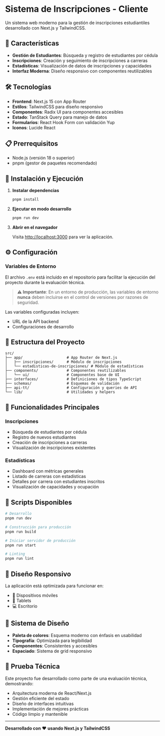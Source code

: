 # Sistema de Inscripciones - Cliente

Un sistema web moderno para la gestión de inscripciones estudiantiles desarrollado con Next.js y TailwindCSS.

## 🚀 Características

- **Gestión de Estudiantes**: Búsqueda y registro de estudiantes por cédula
- **Inscripciones**: Creación y seguimiento de inscripciones a carreras
- **Estadísticas**: Visualización de datos de inscripciones y capacidades
- **Interfaz Moderna**: Diseño responsivo con componentes reutilizables

## 🛠️ Tecnologías

- **Frontend**: Next.js 15 con App Router
- **Estilos**: TailwindCSS para diseño responsivo
- **Componentes**: Radix UI para componentes accesibles
- **Estado**: TanStack Query para manejo de datos
- **Formularios**: React Hook Form con validación Yup
- **Iconos**: Lucide React

## 📋 Prerrequisitos

- Node.js (versión 18 o superior)
- pnpm (gestor de paquetes recomendado)

## 🚀 Instalación y Ejecución

1. **Instalar dependencias**
   ```bash
   pnpm install
   ```

2. **Ejecutar en modo desarrollo**
   ```bash
   pnpm run dev
   ```

3. **Abrir en el navegador**
   
   Visita [http://localhost:3000](http://localhost:3000) para ver la aplicación.

## ⚙️ Configuración

### Variables de Entorno

El archivo `.env` está incluido en el repositorio para facilitar la ejecución del proyecto durante la evaluación técnica. 

> **⚠️ Importante**: En un entorno de producción, las variables de entorno **nunca** deben incluirse en el control de versiones por razones de seguridad.

Las variables configuradas incluyen:
- URL de la API backend
- Configuraciones de desarrollo

## 📁 Estructura del Proyecto

```
src/
├── app/                    # App Router de Next.js
│   ├── inscripciones/      # Módulo de inscripciones
│   └── estadisticas-de-inscripciones/ # Módulo de estadísticas
├── components/             # Componentes reutilizables
│   └── ui/                 # Componentes base de UI
├── interfaces/             # Definiciones de tipos TypeScript
├── schemas/                # Esquemas de validación
├── api-tt/                 # Configuración y queries de API
└── lib/                    # Utilidades y helpers
```

## 🎯 Funcionalidades Principales

### Inscripciones
- Búsqueda de estudiantes por cédula
- Registro de nuevos estudiantes
- Creación de inscripciones a carreras
- Visualización de inscripciones existentes

### Estadísticas
- Dashboard con métricas generales
- Listado de carreras con estadísticas
- Detalles por carrera con estudiantes inscritos
- Visualización de capacidades y ocupación

## 🔧 Scripts Disponibles

```bash
# Desarrollo
pnpm run dev

# Construcción para producción
pnpm run build

# Iniciar servidor de producción
pnpm run start

# Linting
pnpm run lint
```

## 📱 Diseño Responsivo

La aplicación está optimizada para funcionar en:
- 📱 Dispositivos móviles
- 📱 Tablets
- 💻 Escritorio

## 🎨 Sistema de Diseño

- **Paleta de colores**: Esquema moderno con énfasis en usabilidad
- **Tipografía**: Optimizada para legibilidad
- **Componentes**: Consistentes y accesibles
- **Espaciado**: Sistema de grid responsivo

## 🧪 Prueba Técnica

Este proyecto fue desarrollado como parte de una evaluación técnica, demostrando:

- Arquitectura moderna de React/Next.js
- Gestión eficiente del estado
- Diseño de interfaces intuitivas
- Implementación de mejores prácticas
- Código limpio y mantenible

---

**Desarrollado con** ❤️ **usando Next.js y TailwindCSS**
